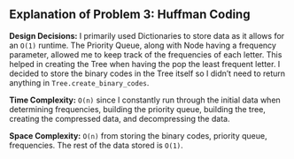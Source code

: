 ## Explanation of Problem 3: Huffman Coding


**Design Decisions:**
I primarily used Dictionaries to store data as it allows for an `O(1)` runtime.
The Priority Queue, along with Node having a frequency parameter, allowed me to keep track
of the frequencies of each letter. This helped in creating the Tree when having the pop the least
frequent letter.
I decided to store the binary codes in the Tree itself so I didn’t need to return anything in
`Tree.create_binary_codes`.


**Time Complexity:**
`O(n)` since I constantly run through the initial data when determining frequencies, building the
priority queue, building the tree, creating the compressed data, and decompressing the data.


**Space Complexity:**
`O(n)` from storing the binary codes, priority queue, frequencies.
The rest of the data stored is `O(1)`.



